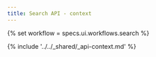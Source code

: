 ```yaml
---
title: Search API - context
---
```


{% set workflow = specs.ui.workflows.search %}

{% include '../../_shared/_api-context.md' %}
